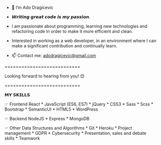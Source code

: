 - 👋 I’m Ado Dragicevic

- 𝙒𝙧𝙞𝙩𝙞𝙣𝙜 𝙜𝙧𝙚𝙖𝙩 𝙘𝙤𝙙𝙚 𝙞𝙨 𝙢𝙮 𝙥𝙖𝙨𝙨𝙞𝙤𝙣.

- I am passionate about programming, learning new technologies and refactoring code in order to make it more efficient and clean.
 
- Interested in working as a web developer, in an environment where I can make a significant contribution and continually learn.

- 📫 Contact me: adodragicevic@gmail.com

===========================

Looking forward to hearing from you! 😊

===========================

𝗠𝗬 𝗦𝗞𝗜𝗟𝗟𝗦

☞ Frontend
React * JavaScript (ES6, ES7) * jQuery * CSS3 * Sass * Scss * Bootstrap * SemanticUI * HTML5 * WordPress

☞ Backend
NodeJS * Express * MongoDB

☞ Other
Data Structures and Algorithms * Git * Heroku * Project management * GDPR * Cybersecurity * Presentation, sales and debate skills * Teamwork
